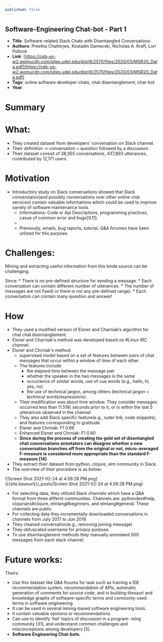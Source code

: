 ```yaml
---
published: false
---
```

## Software-Engineering Chat-bot - Part 1

* **Title**: Software-related Slack Chats with Disentangled Conversations
* **Authors**: Preetha Chatterjee, Kostadin Damevski, Nicholas A. Kraft, Lori Pollock
* **Link**: [https://cpb-us-w2.wpmucdn.com/sites.udel.edu/dist/8/2570/files/2020/03/MSR20_Data.pdf](https://cpb-us-w2.wpmucdn.com/sites.udel.edu/dist/8/2570/files/2020/03/MSR20_Data.pdf)
* **Tags**: online software developer chats, chat disentanglement, chat-bot
* **Year**: 

# Summary


# What:
* They created dataset from developers' conversation on Slack channel.
* Their definition -> conversation = question followed by a discussion.
* Their dataset consist of 38,955 conversations, 437,893 utterances, contributed by 12,171 users.
# Motivation
* Introductory study on Slack conversations showed that Slack converstaion(and possibly conversations over other online chat services) contain valuable informations which could be used to improve variety of software maintenance tools. 
	* Informations: Code or Api Descriptions, programming practices, casue of common error and bugs[9,11]. 
    * 
	* Previously, emails, bug reports, tutorial, Q&A forumes have been utilized for this purpose. 
    
# Challenges:
Mining and extracting useful information from this kinda source can be challenging.

Since:
    * There is no pre-defined structure for sending a message.
    * Each conversation can contain different number of utterances.
    * The number of messages are not fixed( or there is not any pre-defined range).
    * Each conversation can contain many question and answer!
    
    
# How

* They used a modified version of Elsner and Charniak’s algorithm for chat chat disentanglement.
* Elsner and Charniak's method was developed based on #Linux IRC channel.
* Elsner and Chrniak's method:
	* supervised model based on a set of features between pairs of chat messages that occur within a window of time of each other.
    * The features include: 
    	* the elapsed time between the message pair
        * whether the speaker in the two messages is the same
        * occurrence of similar words, use of cue words (e.g., hello, hi, yes, no)
        * the use of technical jargon, among others (technical jargon = technical words/expressions) . 
	* Their modification was about time window. They consider messages occurred less than (1.518) seconds prior to it, or is within the last 5 utterances observed in the channel.
	* They also add Slack specific feature(e.g., outer link, code snippets), and features corresponding to gratitude.
    * Elsner and Chrniak: F1 0.66
    * Enhanced Elsner and Chrniak: F1 0.80
    * **Since during the process of creating the gold set of disentangled chat conversations annotators can disagree whether a new conversation branches off from the original or not, micro-averaged F-measure is considered more appropriate than the standard F-measure [14]**
* They extract their dataset from python, clojure, elm community in Slack.
* The overview of their procedure is as below: 

![Screen Shot 2021-02-24 at 4.59.28 PM.png]({{site.baseurl}}/_posts/Screen Shot 2021-02-24 at 4.59.28 PM.png)

* For selecting data, they utilized Slack channels which have a Q&A format from three differnt communities. Channels are: pythondev#help, clojurians#clojure, elmlang#beginners, and elmlang#general. These channels are public.
* For collecting data they incrementally downloaded conversations in channels from July 2017 to Jun 2019.
* They cleaned conversation(e.g., removing joining message)
* They obfuscated username for privacy purpose.
* To use disentanglement methods they manually annotated 500 messages from each slack channel.

# Future works:
Theirs:

* Use this dataset like Q&A froums for task such as training a IDE recommendation system, recommendation of APIs, automatic generation of comments for source code, and in building thesauri and knowledge graphs of software-specific terms and commonly-used terms in software engineering.
* It can be used in several mining-based software engineering tools.
* It contain valuable opinions or recommendations.
* Can use to identify ‘hot’ topics of discussion in a program- ming community [31], and understand common challenges and misconceptions among developers [5].
* **Software Engineering Chat-bots.**






